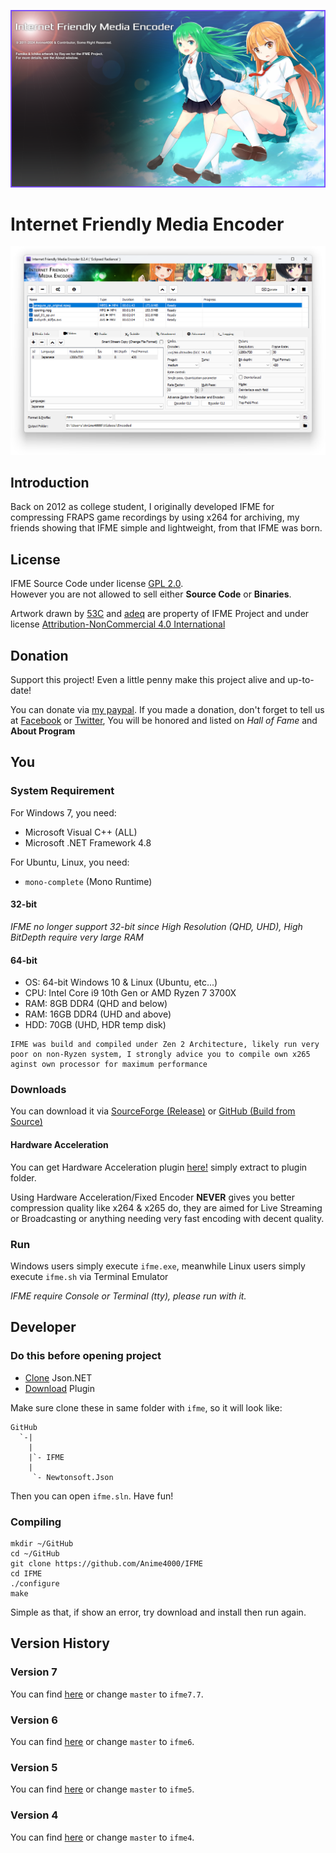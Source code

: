 ![Splash Screen](IFME/Resources/SplashScreen13.png)

# Internet Friendly Media Encoder
![GUI](IFME.png)

## Introduction
Back on 2012 as college student, I originally developed IFME for compressing FRAPS game recordings by using x264 for archiving, my friends showing that IFME simple and lightweight, from that IFME was born.

## License
IFME Source Code under license [GPL 2.0](http://choosealicense.com/licenses/gpl-2.0/).<br>However you are not allowed to sell either **Source Code** or **Binaries**.

Artwork drawn by [53C](http://53c.deviantart.com/) and [adeq](https://www.facebook.com/liyana.0426) are property of IFME Project and under license [Attribution-NonCommercial 4.0 International](http://creativecommons.org/licenses/by-nc/4.0/)

## Donation
Support this project! Even a little penny make this project alive and up-to-date!

You can donate via [my paypal](https://www.paypal.com/cgi-bin/webscr?cmd=_s-xclick&hosted_button_id=4CKYN7X3DGA7U). If you made a donation, don't forget to tell us at [Facebook](https://www.facebook.com/internetfriendlymediaencoder) or  [Twitter](https://twitter.com/Anime4000), You will be honored and listed on *Hall of Fame* and **About Program**

## You
### System Requirement
For Windows 7, you need:
* Microsoft Visual C++ (ALL)
* Microsoft .NET Framework 4.8

For Ubuntu, Linux, you need:
* `mono-complete` (Mono Runtime)

#### 32-bit
*IFME no longer support 32-bit since High Resolution (QHD, UHD), High BitDepth require very large RAM*

#### 64-bit
* OS: 64-bit Windows 10 & Linux (Ubuntu, etc...)
* CPU: Intel Core i9 10th Gen or AMD Ryzen 7 3700X
* RAM:  8GB DDR4 (QHD and below)
* RAM: 16GB DDR4 (UHD and above)
* HDD: 70GB (UHD, HDR temp disk)

```
IFME was build and compiled under Zen 2 Architecture, likely run very poor on non-Ryzen system, I strongly advice you to compile own x265 aginst own processor for maximum performance
```

### Downloads
You can download it via [SourceForge (Release)](https://sourceforge.net/projects/ifme/files/latest/download) or [GitHub (Build from Source)](https://github.com/Anime4000/IFME/releases/latest)

#### Hardware Acceleration
You can get Hardware Acceleration plugin [here!](https://sourceforge.net/projects/ifme/files/plugin/plugin-hwenc_2017-06-27.7z/download) simply extract to plugin folder.

Using Hardware Acceleration/Fixed Encoder **NEVER** gives you better compression quality like x264 & x265 do, they are aimed for Live Streaming or Broadcasting or anything needing very fast encoding with decent quality.

### Run
Windows users simply execute `ifme.exe`, meanwhile Linux users simply execute `ifme.sh` via Terminal Emulator

*IFME require Console or Terminal (tty), please run with it.*

## Developer
### Do this before opening project

* [Clone](https://github.com/JamesNK/Newtonsoft.Json) Json.NET
* [Download](https://sourceforge.net/projects/ifme/files/plugin/) Plugin

Make sure clone these in same folder with `ifme`, so it will look like:
```
GitHub
  `-|
    |
    |`- IFME
    |
     `- Newtonsoft.Json
```
Then you can open `ifme.sln`. Have fun!

### Compiling
```
mkdir ~/GitHub
cd ~/GitHub
git clone https://github.com/Anime4000/IFME
cd IFME
./configure
make
```
Simple as that, if show an error, try download and install then run again.

## Version History
### Version 7
You can find [here](https://github.com/Anime4000/IFME/tree/ifme7.7) or change `master` to `ifme7.7`.

### Version 6
You can find [here](https://github.com/Anime4000/IFME/tree/ifme6) or change `master` to `ifme6`.

### Version 5
You can find [here](https://github.com/Anime4000/IFME/tree/ifme6) or change `master` to `ifme5`.

### Version 4
You can find [here](https://github.com/Anime4000/IFME/tree/ifme4) or change `master` to `ifme4`.
